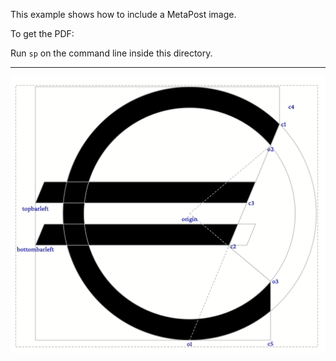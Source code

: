 This example shows how to include a MetaPost image.

To get the PDF:

Run `sp` on the command line inside this directory.

----


![Image of the result](firstpage.png)

